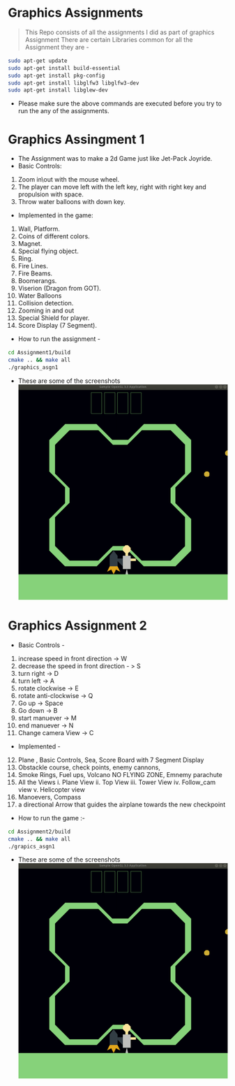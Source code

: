 # Graphics Assignments
 >This Repo consists of all the assignments I did as part of graphics Assignment
 >There are certain Libraries common for all the Assignment they are -
 ```sh
 sudo apt-get update
sudo apt-get install build-essential 
sudo apt-get install pkg-config
sudo apt-get install libglfw3 libglfw3-dev
sudo apt-get install libglew-dev
 ```

- Please make sure the above commands are executed before you try to run the any of the assignments.
 
 # Graphics Assingment 1
 - The Assignment was to make a 2d Game just like Jet-Pack Joyride.
 - Basic Controls:
1) Zoom in\out with the mouse wheel.
2) The player can move left with the left key, right with right key and
propulsion with space.
3) Throw water balloons with down key.
- Implemented in the game:
1) Wall, Platform.
2) Coins of different colors.
3) Magnet.
4) Special flying object.
5) Ring.
6) Fire Lines.
7) Fire Beams.
8) Boomerangs.
9) Viserion (Dragon from GOT).
10) Water Balloons
11) Collision detection.
12) Zooming in and out
13) Special Shield for player.
14) Score Display (7 Segment).
- How to run the assignment - 
```sh
cd Assignment1/build
cmake .. && make all
./graphics_asgn1
```
 - These are some of the screenshots
 ![Alt text](Assignment1/ScreenShots/screen_rec.gif?raw=true "Game Start")
# Graphics Assignment 2
- Basic Controls -
1. increase speed in front direction -> W
2. decrease the speed in front direction - > S
3. turn right -> D
4. turn left -> A
5.  rotate clockwise -> E
6. rotate anti-clockwise -> Q
7. Go up -> Space
8. Go down -> B
9. start manuever -> M
10. end manuever -> N 
11.  Change camera View -> C
- Implemented -
12. Plane , Basic Controls, Sea, Score Board with 7 Segment Display
13. Obstackle course, check points, enemy cannons,
14. Smoke Rings, Fuel ups, Volcano NO FLYING ZONE, Emnemy parachute
15. All the Views
i. Plane View
ii. Top View
iii. Tower View
iv. Follow_cam view
v. Helicopter view
16. Manoevers, Compass
17. a directional Arrow that guides the airplane towards the new checkpoint

- How to run the game :-
```sh
cd Assignment2/build
cmake .. && make all
./grapics_asgn1
```

 - These are some of the screenshots
 ![Alt text](Assignment1/ScreenShots/screen_rec.gif?raw=true "Game Start")
